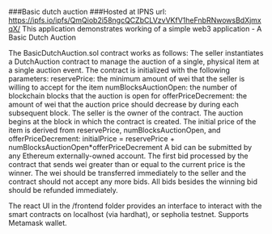 ###Basic dutch auction
###Hosted at IPNS url:
https://ipfs.io/ipfs/QmQiob2i58ngcQCZbCLVzvVKfV1heFnbRNwowsBdXjmxqX/
This application demonstrates working of a simple web3 application - A Basic Dutch Auction

The BasicDutchAuction.sol contract works as follows:
The seller instantiates a DutchAuction contract to manage the auction of a single, physical item at a single auction event. The contract is initialized with the following parameters:
reservePrice: the minimum amount of wei that the seller is willing to accept for the item
numBlocksAuctionOpen: the number of blockchain blocks that the auction is open for
offerPriceDecrement: the amount of wei that the auction price should decrease by during each subsequent block.
The seller is the owner of the contract.
The auction begins at the block in which the contract is created.
The initial price of the item is derived from reservePrice, numBlocksAuctionOpen, and offerPriceDecrement: initialPrice = reservePrice + numBlocksAuctionOpen\*offerPriceDecrement
A bid can be submitted by any Ethereum externally-owned account.
The first bid processed by the contract that sends wei greater than or equal to the current price is the winner. The wei should be transferred immediately to the seller and the contract should not accept any more bids. All bids besides the winning bid should be refunded immediately.

The react UI in the /frontend folder provides an interface to interact with the smart contracts on localhost (via hardhat), or sepholia testnet. Supports Metamask wallet.
